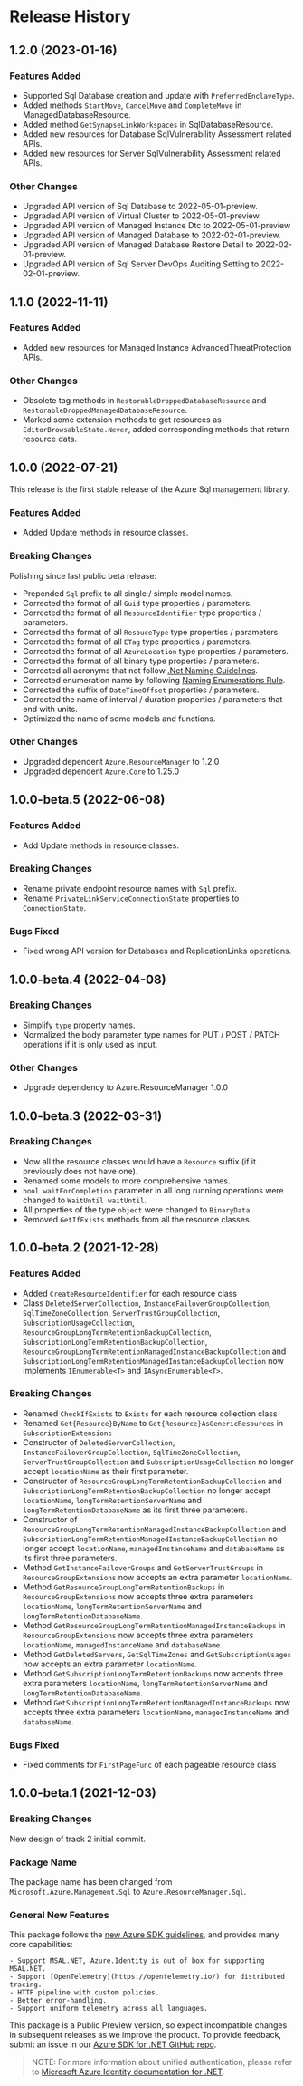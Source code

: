 # Release History

## 1.2.0 (2023-01-16)

### Features Added

- Supported Sql Database creation and update with `PreferredEnclaveType`.
- Added methods `StartMove`, `CancelMove` and `CompleteMove` in ManagedDatabaseResource.
- Added method `GetSynapseLinkWorkspaces` in SqlDatabaseResource. 
- Added new resources for Database SqlVulnerability Assessment related APIs.
- Added new resources for Server SqlVulnerability Assessment related APIs.

### Other Changes

- Upgraded API version of Sql Database to 2022-05-01-preview.
- Upgraded API version of Virtual Cluster to 2022-05-01-preview.
- Upgraded API version of Managed Instance Dtc to 2022-05-01-preview
- Upgraded API version of Managed Database to 2022-02-01-preview.
- Upgraded API version of Managed Database Restore Detail to 2022-02-01-preview.
- Upgraded API version of Sql Server DevOps Auditing Setting to 2022-02-01-preview.

## 1.1.0 (2022-11-11)

### Features Added

- Added new resources for Managed Instance AdvancedThreatProtection APIs.

### Other Changes

- Obsolete tag methods in `RestorableDroppedDatabaseResource` and `RestorableDroppedManagedDatabaseResource`.
- Marked some extension methods to get resources as `EditorBrowsableState.Never`, added corresponding methods that return resource data.

## 1.0.0 (2022-07-21)

This release is the first stable release of the Azure Sql management library.

### Features Added

- Added Update methods in resource classes.

### Breaking Changes

Polishing since last public beta release:
- Prepended `Sql` prefix to all single / simple model names.
- Corrected the format of all `Guid` type properties / parameters.
- Corrected the format of all `ResourceIdentifier` type properties / parameters.
- Corrected the format of all `ResouceType` type properties / parameters.
- Corrected the format of all `ETag` type properties / parameters.
- Corrected the format of all `AzureLocation` type properties / parameters.
- Corrected the format of all binary type properties / parameters.
- Corrected all acronyms that not follow [.Net Naming Guidelines](https://docs.microsoft.com/dotnet/standard/design-guidelines/naming-guidelines).
- Corrected enumeration name by following [Naming Enumerations Rule](https://docs.microsoft.com/dotnet/standard/design-guidelines/names-of-classes-structs-and-interfaces#naming-enumerations).
- Corrected the suffix of `DateTimeOffset` properties / parameters.
- Corrected the name of interval / duration properties / parameters that end with units.
- Optimized the name of some models and functions.

### Other Changes

- Upgraded dependent `Azure.ResourceManager` to 1.2.0
- Upgraded dependent `Azure.Core` to 1.25.0

## 1.0.0-beta.5 (2022-06-08)

### Features Added

- Add Update methods in resource classes.

### Breaking Changes

- Rename private endpoint resource names with `Sql` prefix.
- Rename `PrivateLinkServiceConnectionState` properties to `ConnectionState`.

### Bugs Fixed

- Fixed wrong API version for Databases and ReplicationLinks operations.

## 1.0.0-beta.4 (2022-04-08)

### Breaking Changes

- Simplify `type` property names.
- Normalized the body parameter type names for PUT / POST / PATCH operations if it is only used as input.

### Other Changes

- Upgrade dependency to Azure.ResourceManager 1.0.0

## 1.0.0-beta.3 (2022-03-31)

### Breaking Changes

- Now all the resource classes would have a `Resource` suffix (if it previously does not have one).
- Renamed some models to more comprehensive names.
- `bool waitForCompletion` parameter in all long running operations were changed to `WaitUntil waitUntil`.
- All properties of the type `object` were changed to `BinaryData`.
- Removed `GetIfExists` methods from all the resource classes.

## 1.0.0-beta.2 (2021-12-28)

### Features Added

- Added `CreateResourceIdentifier` for each resource class
- Class `DeletedServerCollection`, `InstanceFailoverGroupCollection`, `SqlTimeZoneCollection`, `ServerTrustGroupCollection`, `SubscriptionUsageCollection`, `ResourceGroupLongTermRetentionBackupCollection`, `SubscriptionLongTermRetentionBackupCollection`, `ResourceGroupLongTermRetentionManagedInstanceBackupCollection` and `SubscriptionLongTermRetentionManagedInstanceBackupCollection` now implements `IEnumerable<T>` and `IAsyncEnumerable<T>`.

### Breaking Changes

- Renamed `CheckIfExists` to `Exists` for each resource collection class
- Renamed `Get{Resource}ByName` to `Get{Resource}AsGenericResources` in `SubscriptionExtensions`
- Constructor of `DeletedServerCollection`, `InstanceFailoverGroupCollection`, `SqlTimeZoneCollection`, `ServerTrustGroupCollection` and `SubscriptionUsageCollection` no longer accept `locationName` as their first parameter.
- Constructor of `ResourceGroupLongTermRetentionBackupCollection` and `SubscriptionLongTermRetentionBackupCollection` no longer accept `locationName`, `longTermRetentionServerName` and `longTermRetentionDatabaseName` as its first three parameters.
- Constructor of `ResourceGroupLongTermRetentionManagedInstanceBackupCollection` and `SubscriptionLongTermRetentionManagedInstanceBackupCollection` no longer accept `locationName`, `managedInstanceName` and `databaseName` as its first three parameters.
- Method `GetInstanceFailoverGroups` and `GetServerTrustGroups` in `ResourceGroupExtensions` now accepts an extra parameter `locationName`.
- Method `GetResourceGroupLongTermRetentionBackups` in `ResourceGroupExtensions` now accepts three extra parameters `locationName`, `longTermRetentionServerName` and `longTermRetentionDatabaseName`.
- Method `GetResourceGroupLongTermRetentionManagedInstanceBackups` in `ResourceGroupExtensions` now accepts three extra parameters `locationName`, `managedInstanceName` and `databaseName`.
- Method `GetDeletedServers`, `GetSqlTimeZones` and `GetSubscriptionUsages` now accepts an extra parameter `locationName`.
- Method `GetSubscriptionLongTermRetentionBackups` now accepts three extra parameters `locationName`, `longTermRetentionServerName` and `longTermRetentionDatabaseName`.
- Method `GetSubscriptionLongTermRetentionManagedInstanceBackups` now accepts three extra parameters `locationName`, `managedInstanceName` and `databaseName`.

### Bugs Fixed

- Fixed comments for `FirstPageFunc` of each pageable resource class

## 1.0.0-beta.1 (2021-12-03)

### Breaking Changes

New design of track 2 initial commit.

### Package Name

The package name has been changed from `Microsoft.Azure.Management.Sql` to `Azure.ResourceManager.Sql`.

### General New Features

This package follows the [new Azure SDK guidelines](https://azure.github.io/azure-sdk/general_introduction.html), and provides many core capabilities:

    - Support MSAL.NET, Azure.Identity is out of box for supporting MSAL.NET.
    - Support [OpenTelemetry](https://opentelemetry.io/) for distributed tracing.
    - HTTP pipeline with custom policies.
    - Better error-handling.
    - Support uniform telemetry across all languages.

This package is a Public Preview version, so expect incompatible changes in subsequent releases as we improve the product. To provide feedback, submit an issue in our [Azure SDK for .NET GitHub repo](https://github.com/Azure/azure-sdk-for-net/issues).

> NOTE: For more information about unified authentication, please refer to [Microsoft Azure Identity documentation for .NET](https://docs.microsoft.com//dotnet/api/overview/azure/identity-readme?view=azure-dotnet).
